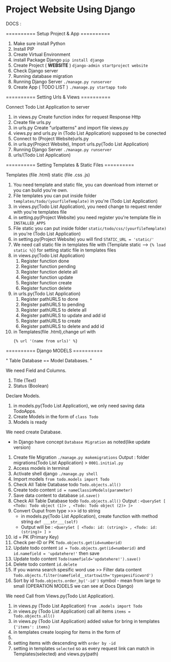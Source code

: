 # Project Website Using Django

DOCS :

========== Setup Project & App ==========
1. Make sure install Python
2. Install PIP
3. Create Virtual Environment
4. install Package Django ```pip install django```
5. Create Project ( **WEBSITE** ) ```django-admin startproject website```
6. Check Django server 
7. Running database migration
8. Running Django Server ```./manage.py runserver```
9. Create App ( TODO LIST ) ```./manage.py startapp todo```

========== Setting Urls & Views ==========

Connect Todo List Application to server 
1. in views.py Create function index for request Response Http
2. Create file urls.py
3. in urls.py Create "urlpatterns" and import file views.py
4. views.py and urls.py in (Todo List Application) supposed to be conected
5. Connect to (Project Website)urls.py
6. in urls.py(Project Website), Import urls.py(Todo List Application)
7. Running Django Server ```./manage.py runserver```
8. urls/(Todo List Application)

========== Setting Templates & Static Files ==========

Templates (file .html)
static    (file .css .js)
1. You need template and static file, you can download from internet or you can build you're own.
2. File templates you can put inside folder ```templates/todo/(yourfileTemplate)``` in you're (Todo List Application)
3. in views.py(Todo List Application), you need change to request render with you're templates file
4. in setting.py(Project Website) you need register you're template file in ```INSTALLED_APPS```  
5. File static you can put inside folder ```static/todo/css/(yourfileTemplate)``` in you're (Todo List Application)
6. in setting.py(Project Website) you will find ```STATIC_URL = 'static/' ```
7. We need call static file in templates file with (Template static --> ```{% load static %}```) for setting static file in templates files
8. in views.py(Todo List Application)
    1. Register function done
    2. Register function pending
    3. Register function delete all
    4. Register function update
    5. Register function create
    6. Register function delete
9. in urls.py(Todo List Application)
    1. Register pathURLS to done
    2. Register pathURLS to pending
    3. Register pathURLS to delete all
    4. Register pathURLS to update and add id
    5. Register pathURLS to create
    6. Register pathURLS to delete and add id
10. in Templates(file .html),change url with 
    ```
    {% url '(name from urls)' %}
    ```

========== Django MODELS ==========

" Table Database == Model Databases. "

We need Field and Columns.
1. Title (Text)
2. Status (Boolean)

Declare Models.
1. in models.py(Todo List Application), we only need saving data TodoApps.
2. Create Models in the form of ```class Todo```
3. Models is ready

We need create Database.
- In Django have concept ```Database Migration``` as noted(like update version) 

1. Create file Migration ```./manage.py makemigrations``` Output : folder migrations(Todo List Application) > ```0001.initial.py```
2. Access models in terminal
3. Activate shell django ```./manage.py shell```
4. Import models ```from todo.models import Todo```
5. Check All Table Database todo ```Todo.objects.all()``` 
6. Create todo content ```id = nameClassinModels(parameter)```
7. Save data content to database ```id.save()```
8. Check All Table Database todo ```Todo.objects.all()``` Output : ```<QuerySet [ <Todo: Todo object (1)> , <Todo: Todo object (2)> ]>```
9. Convert Ouput from type >>> id to string
   - in models.py(Todo List Application), create function with method string ```def ___str___(self)```
   - Output will be : ```<QuerySet [ <Todo: id: (string)> , <Todo: id: (string)> ] >```
10. id = PK (Primary Key)
11. Check per-ID or PK ``` Todo.objects.get(id=numberid) ```
12. Update todo content ```id = Todo.objects.get(id=numberid)``` and ```id.namefield = 'updatehere!'``` then save
13. Update todo content ```Todo(namefield='updatehere!').save()```
14. Delete todo content ```id.delete```
15. If you wanna search spesific word use >> Filter data content ```Todo.objects.filter(namefield__startswith='typespesificword')``` 
16. Sort by id ```Todo.objects.order_by('-id')``` symbol - mean from large to small (OPERATION MODELS we can see at Docs Django)

We need Call from Views.py(Todo List Application).
1. in views.py (Todo List Application) ```from .models import Todo```
2. in views.py (Todo List Application) call all items ```items = Todo.objects.all()```
3. in views.py (Todo List Application) added value for bring in templates ```{'items': items}```
4. in templates create looping for items in the form of <li>
5. setting items with descending with ```order by -id```
6. setting in templates ```selected``` so as every request link can match in Templates(selected) and views.py(path)
